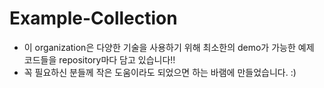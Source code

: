 # Example-Collection

- 이 organization은 다양한 기술을 사용하기 위해 최소한의 demo가 가능한 예제 코드들을 repository마다 담고 있습니다!!
- 꼭 필요하신 분들께 작은 도움이라도 되었으면 하는 바램에 만들었습니다. :)
